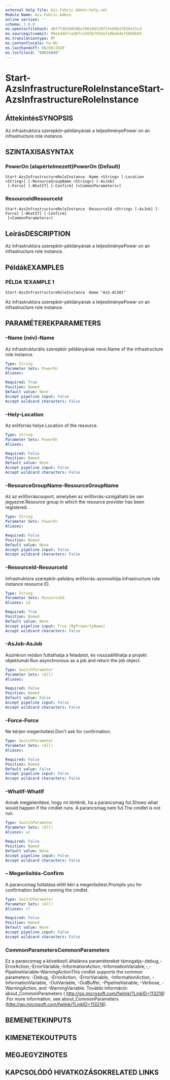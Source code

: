 ```yaml
---
external help file: Azs.Fabric.Admin-help.xml
Module Name: Azs.Fabric.Admin
online version: ''
schema: 2.0.0
ms.openlocfilehash: 48f7fd6280596e70810d330f3fe69b37059e15cd
ms.sourcegitcommit: 09eb4dbfcad6fce303b793dafe9bebdef589db03
ms.translationtype: MT
ms.contentlocale: hu-HU
ms.lasthandoff: 08/08/2020
ms.locfileid: "94016840"
---
```

# <span data-ttu-id="171d9-101">Start-AzsInfrastructureRoleInstance</span><span class="sxs-lookup"><span data-stu-id="171d9-101">Start-AzsInfrastructureRoleInstance</span></span>

## <span data-ttu-id="171d9-102">Áttekintés</span><span class="sxs-lookup"><span data-stu-id="171d9-102">SYNOPSIS</span></span>
<span data-ttu-id="171d9-103">Az infrastruktúra szerepkör-példányának a teljesítménye</span><span class="sxs-lookup"><span data-stu-id="171d9-103">Power on an infrastructure role instance.</span></span>

## <span data-ttu-id="171d9-104">SZINTAXISA</span><span class="sxs-lookup"><span data-stu-id="171d9-104">SYNTAX</span></span>

### <span data-ttu-id="171d9-105">PowerOn (alapértelmezett)</span><span class="sxs-lookup"><span data-stu-id="171d9-105">PowerOn (Default)</span></span>
```
Start-AzsInfrastructureRoleInstance -Name <String> [-Location <String>] [-ResourceGroupName <String>] [-AsJob]
 [-Force] [-WhatIf] [-Confirm] [<CommonParameters>]
```

### <span data-ttu-id="171d9-106">ResourceId</span><span class="sxs-lookup"><span data-stu-id="171d9-106">ResourceId</span></span>
```
Start-AzsInfrastructureRoleInstance -ResourceId <String> [-AsJob] [-Force] [-WhatIf] [-Confirm]
 [<CommonParameters>]
```

## <span data-ttu-id="171d9-107">Leírás</span><span class="sxs-lookup"><span data-stu-id="171d9-107">DESCRIPTION</span></span>
<span data-ttu-id="171d9-108">Az infrastruktúra szerepkör-példányának a teljesítménye</span><span class="sxs-lookup"><span data-stu-id="171d9-108">Power on an infrastructure role instance.</span></span>

## <span data-ttu-id="171d9-109">Példák</span><span class="sxs-lookup"><span data-stu-id="171d9-109">EXAMPLES</span></span>

### <span data-ttu-id="171d9-110">PÉLDA 1</span><span class="sxs-lookup"><span data-stu-id="171d9-110">EXAMPLE 1</span></span>
```
Start-AzsInfrastructureRoleInstance -Name "AzS-ACS01"
```

<span data-ttu-id="171d9-111">Az infrastruktúra szerepkör-példányának a teljesítménye</span><span class="sxs-lookup"><span data-stu-id="171d9-111">Power on an infrastructure role instance.</span></span>

## <span data-ttu-id="171d9-112">PARAMÉTEREK</span><span class="sxs-lookup"><span data-stu-id="171d9-112">PARAMETERS</span></span>

### <span data-ttu-id="171d9-113">-Name (név)</span><span class="sxs-lookup"><span data-stu-id="171d9-113">-Name</span></span>
<span data-ttu-id="171d9-114">Az infrastrukturális szerepkör példányának neve.</span><span class="sxs-lookup"><span data-stu-id="171d9-114">Name of the infrastructure role instance.</span></span>

```yaml
Type: String
Parameter Sets: PowerOn
Aliases:

Required: True
Position: Named
Default value: None
Accept pipeline input: False
Accept wildcard characters: False
```

### <span data-ttu-id="171d9-115">-Hely</span><span class="sxs-lookup"><span data-stu-id="171d9-115">-Location</span></span>
<span data-ttu-id="171d9-116">Az erőforrás helye.</span><span class="sxs-lookup"><span data-stu-id="171d9-116">Location of the resource.</span></span>

```yaml
Type: String
Parameter Sets: PowerOn
Aliases:

Required: False
Position: Named
Default value: None
Accept pipeline input: False
Accept wildcard characters: False
```

### <span data-ttu-id="171d9-117">-ResourceGroupName</span><span class="sxs-lookup"><span data-stu-id="171d9-117">-ResourceGroupName</span></span>
<span data-ttu-id="171d9-118">Az az erőforráscsoport, amelyben az erőforrás-szolgáltató be van jegyezve.</span><span class="sxs-lookup"><span data-stu-id="171d9-118">Resource group in which the resource provider has been registered.</span></span>

```yaml
Type: String
Parameter Sets: PowerOn
Aliases:

Required: False
Position: Named
Default value: None
Accept pipeline input: False
Accept wildcard characters: False
```

### <span data-ttu-id="171d9-119">-ResourceId</span><span class="sxs-lookup"><span data-stu-id="171d9-119">-ResourceId</span></span>
<span data-ttu-id="171d9-120">Infrastruktúra szerepkör-példány erőforrás-azonosítója.</span><span class="sxs-lookup"><span data-stu-id="171d9-120">Infrastructure role instance resource ID.</span></span>

```yaml
Type: String
Parameter Sets: ResourceId
Aliases: id

Required: True
Position: Named
Default value: None
Accept pipeline input: True (ByPropertyName)
Accept wildcard characters: False
```

### <span data-ttu-id="171d9-121">-AsJob</span><span class="sxs-lookup"><span data-stu-id="171d9-121">-AsJob</span></span>
<span data-ttu-id="171d9-122">Aszinkron módon futtathatja a feladatot, és visszaállíthatja a projekt objektumát.</span><span class="sxs-lookup"><span data-stu-id="171d9-122">Run asynchronous as a job and return the job object.</span></span>

```yaml
Type: SwitchParameter
Parameter Sets: (All)
Aliases:

Required: False
Position: Named
Default value: False
Accept pipeline input: False
Accept wildcard characters: False
```

### <span data-ttu-id="171d9-123">-Force</span><span class="sxs-lookup"><span data-stu-id="171d9-123">-Force</span></span>
<span data-ttu-id="171d9-124">Ne kérjen megerősítést.</span><span class="sxs-lookup"><span data-stu-id="171d9-124">Don't ask for confirmation.</span></span>

```yaml
Type: SwitchParameter
Parameter Sets: (All)
Aliases:

Required: False
Position: Named
Default value: False
Accept pipeline input: False
Accept wildcard characters: False
```

### <span data-ttu-id="171d9-125">-WhatIf</span><span class="sxs-lookup"><span data-stu-id="171d9-125">-WhatIf</span></span>
<span data-ttu-id="171d9-126">Annak megjelenítése, hogy mi történik, ha a parancsmag fut.</span><span class="sxs-lookup"><span data-stu-id="171d9-126">Shows what would happen if the cmdlet runs.</span></span>
<span data-ttu-id="171d9-127">A parancsmag nem fut.</span><span class="sxs-lookup"><span data-stu-id="171d9-127">The cmdlet is not run.</span></span>

```yaml
Type: SwitchParameter
Parameter Sets: (All)
Aliases: wi

Required: False
Position: Named
Default value: None
Accept pipeline input: False
Accept wildcard characters: False
```

### <span data-ttu-id="171d9-128">– Megerősítés</span><span class="sxs-lookup"><span data-stu-id="171d9-128">-Confirm</span></span>
<span data-ttu-id="171d9-129">A parancsmag futtatása előtt kéri a megerősítést.</span><span class="sxs-lookup"><span data-stu-id="171d9-129">Prompts you for confirmation before running the cmdlet.</span></span>

```yaml
Type: SwitchParameter
Parameter Sets: (All)
Aliases: cf

Required: False
Position: Named
Default value: None
Accept pipeline input: False
Accept wildcard characters: False
```

### <span data-ttu-id="171d9-130">CommonParameters</span><span class="sxs-lookup"><span data-stu-id="171d9-130">CommonParameters</span></span>
<span data-ttu-id="171d9-131">Ez a parancsmag a következő általános paramétereket támogatja:-debug,-ErrorAction,-ErrorVariable,-InformationAction,-InformationVariable,-,-PipelineVariable-WarningAction</span><span class="sxs-lookup"><span data-stu-id="171d9-131">This cmdlet supports the common parameters: -Debug, -ErrorAction, -ErrorVariable, -InformationAction, -InformationVariable, -OutVariable, -OutBuffer, -PipelineVariable, -Verbose, -WarningAction, and -WarningVariable.</span></span> <span data-ttu-id="171d9-132">További információ: about_CommonParameters ( http://go.microsoft.com/fwlink/?LinkID=113216) .</span><span class="sxs-lookup"><span data-stu-id="171d9-132">For more information, see about_CommonParameters (http://go.microsoft.com/fwlink/?LinkID=113216).</span></span>

## <span data-ttu-id="171d9-133">BEMENETEK</span><span class="sxs-lookup"><span data-stu-id="171d9-133">INPUTS</span></span>

## <span data-ttu-id="171d9-134">KIMENETEK</span><span class="sxs-lookup"><span data-stu-id="171d9-134">OUTPUTS</span></span>

## <span data-ttu-id="171d9-135">MEGJEGYZI</span><span class="sxs-lookup"><span data-stu-id="171d9-135">NOTES</span></span>

## <span data-ttu-id="171d9-136">KAPCSOLÓDÓ HIVATKOZÁSOK</span><span class="sxs-lookup"><span data-stu-id="171d9-136">RELATED LINKS</span></span>
